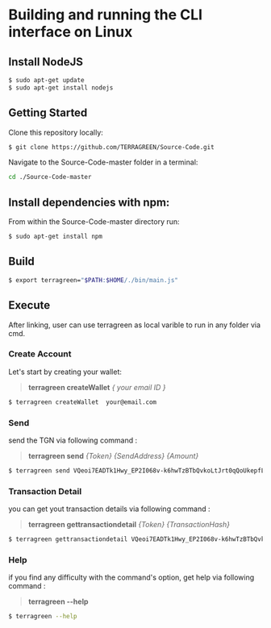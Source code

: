 
# Building and running the CLI interface on Linux

## Install NodeJS

```sh
$ sudo apt-get update
$ sudo apt-get install nodejs
```

## Getting Started

Clone this repository locally:

``` sh
$ git clone https://github.com/TERRAGREEN/Source-Code.git
```

Navigate to the Source-Code-master folder in a terminal:
``` sh
cd ./Source-Code-master
```

## Install dependencies with npm:

From within the Source-Code-master directory run:

``` sh
$ sudo apt-get install npm
```

## Build

``` sh
$ export terragreen="$PATH:$HOME/./bin/main.js"
```


## Execute

After linking, user can use terragreen as local varible to run in any folder via cmd.

### Create Account
Let's start by creating your wallet:
> **terragreen createWallet** _{ your email ID }_  

``` sh
$ terragreen createWallet  your@email.com  
```

### Send
send the TGN via following command :
> **terragreen send** _{Token} {SendAddress} {Amount}_  

``` sh
$ terragreen send VQeoi7EADTk1Hwy_EP2I068v-k6hwTzBTbQvkoLtJrt0qQoUkepfLtNYkSegfU0NzlNO4atHrOrLD3JGtlh1rP6nEQmmFlimbPKtC16sG2fE9imUBQt8mUEN7GrEEk4aM01FUCCY12E017ZIDqd6XSIqs7aNqol0LHe8F6-zNr8fy6c-LuN4cJSywjtUWPirYCXZzRFKKwEHl3diY6d_s5TxGYEz8_VqAOrp4zWf7GlUKUbZlP8ROKYUL1t4KMsM_cNrF_Fkpi7nkhCurhMWsQdWQquQQPRreOh76bN50_ZAb-zvkJ9yuiWk3O1jdF6PoX_OpuzMZ2Ooj0074CzkpDLQd-QkpAYHmo71bCXxEm4 dac52a7303591a6924ab708c621adfad 10    
```

### Transaction Detail
you can get yout transaction details via following command :
> **terragreen gettransactiondetail** _{Token} {TransactionHash}_  

``` sh
$ terragreen gettransactiondetail VQeoi7EADTk1Hwy_EP2I068v-k6hwTzBTbQvkoLtJrt0qQoUkepfLtNYkSegfU0NzlNO4atHrOrLD3JGtlh1rP6nEQmmFlimbPKtC16sG2fE9imUBQt8mUEN7GrEEk4aM01FUCCY12E017ZIDqd6XSIqs7aNqol0LHe8F6-zNr8fy6c-LuN4cJSywjtUWPirYCXZzRFKKwEHl3diY6d_s5TxGYEz8_VqAOrp4zWf7GlUKUbZlP8ROKYUL1t4KMsM_cNrF_Fkpi7nkhCurhMWsQdWQquQQPRreOh76bN50_ZAb-zvkJ9yuiWk3O1jdF6PoX_OpuzMZ2Ooj0074CzkpDLQd-QkpAYHmo71bCXxEm4 denVExYD0qqpWA7ZeIjnhlvJGb0koLEsofUd7G4PHFZQUFNWVEdSTlROWEhBU0g0  
```


### Help
if you find any difficulty with the command's option, get help via following command :
> **terragreen --help**  

``` sh
$ terragreen --help 
```
